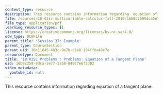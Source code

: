 ```yaml
---
content_type: resource
description: This resource contains information regarding  equation of a tangent plane.
file: /courses/18-02sc-multivariable-calculus-fall-2010/16b8c2599dca5e772a5884977e6f2d02_MIT18_02SC_pb_44_quest.pdf
file_type: application/pdf
learning_resource_types: []
license: https://creativecommons.org/licenses/by-nc-sa/4.0/
ocw_type: OCWFile
parent_title: 'Session 37: Example'
parent_type: CourseSection
parent_uid: 10e11645-483c-9e7b-c1e8-194ff0a40c7e
resourcetype: Document
title: '18.02SC Problems : Problems: Equation of a Tangent Plane'
uid: 16b8c259-9dca-5e77-2a58-84977e6f2d02
video_metadata:
  youtube_id: null
---
```

This resource contains information regarding  equation of a tangent plane.